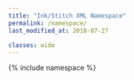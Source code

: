 ```yaml
---
title: "Ink/Stitch XML Namespace"
permalink: /namespace/
last_modified_at: 2018-07-27

classes: wide
---
```

{% include namespace %}

